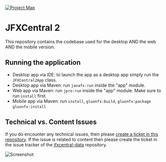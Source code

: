 [![Project Map](https://sourcespy.com/shield.svg)](https://sourcespy.com/github/dlemmermannjfxcentral2/)

# JFXCentral 2

This repository contains the codebase used for the desktop AND the web AND the mobile version.

## Running the application

- Desktop app via IDE: to launch the app as a desktop app simply run the `JFXCentral2App` class.
- Desktop app via Maven: run `javafx:run` inside the "app" module.
- Web app via Maven: run `jpro:run` inside the "app" module. Make sure to run `install` first.
- Mobile app via Maven: run `install`, `gluonfx:build`, `gluonfx:package` `gluonfx:install`

## Technical vs. Content Issues

If you do encounter any technical issues, then please [create a ticket in this repository](https://github.com/dlsc-software-consulting-gmbh/jfxcentral2/issues). If the issue is 
related to content then please create the ticket in the issue tracker of the [jfxcentral-data](https://github.com/dlsc-software-consulting-gmbh/jfxcentral-data/issues) repository.

![Screenshot](jfxcentral.jpg)


